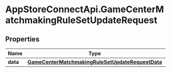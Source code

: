 # AppStoreConnectApi.GameCenterMatchmakingRuleSetUpdateRequest

## Properties

Name | Type | Description | Notes
------------ | ------------- | ------------- | -------------
**data** | [**GameCenterMatchmakingRuleSetUpdateRequestData**](GameCenterMatchmakingRuleSetUpdateRequestData.md) |  | 


